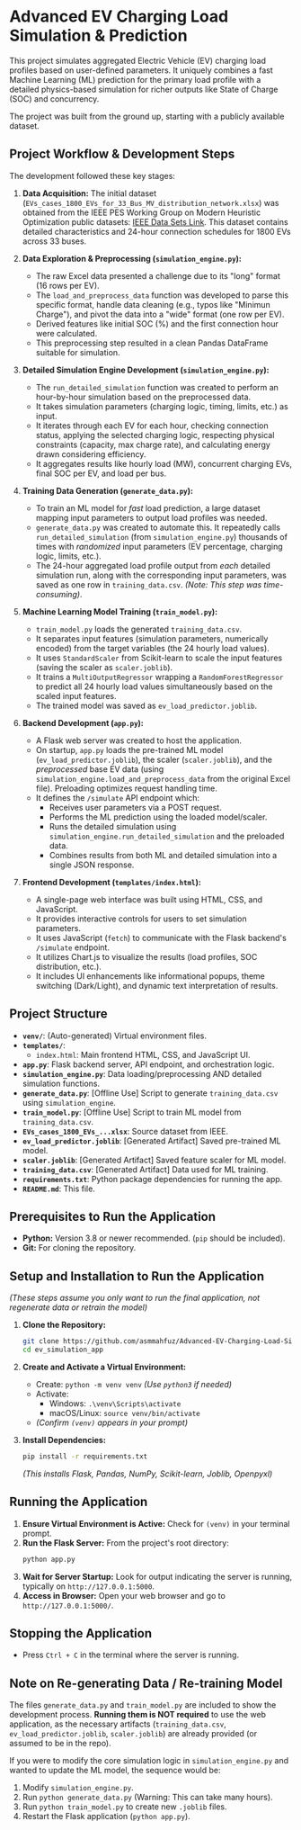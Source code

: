 # Advanced EV Charging Load Simulation & Prediction

This project simulates aggregated Electric Vehicle (EV) charging load profiles based on user-defined parameters. It uniquely combines a fast Machine Learning (ML) prediction for the primary load profile with a detailed physics-based simulation for richer outputs like State of Charge (SOC) and concurrency.

The project was built from the ground up, starting with a publicly available dataset.

## Project Workflow & Development Steps

The development followed these key stages:

1.  **Data Acquisition:** The initial dataset (`EVs_cases_1800_EVs_for_33_Bus_MV_distribution_network.xlsx`) was obtained from the IEEE PES Working Group on Modern Heuristic Optimization public datasets: [IEEE Data Sets Link](https://site.ieee.org/pes-iss/data-sets/#elec). This dataset contains detailed characteristics and 24-hour connection schedules for 1800 EVs across 33 buses.

2.  **Data Exploration & Preprocessing (`simulation_engine.py`):**
    *   The raw Excel data presented a challenge due to its "long" format (16 rows per EV).
    *   The `load_and_preprocess_data` function was developed to parse this specific format, handle data cleaning (e.g., typos like "Minimun Charge"), and pivot the data into a "wide" format (one row per EV).
    *   Derived features like initial SOC (%) and the first connection hour were calculated.
    *   This preprocessing step resulted in a clean Pandas DataFrame suitable for simulation.

3.  **Detailed Simulation Engine Development (`simulation_engine.py`):**
    *   The `run_detailed_simulation` function was created to perform an hour-by-hour simulation based on the preprocessed data.
    *   It takes simulation parameters (charging logic, timing, limits, etc.) as input.
    *   It iterates through each EV for each hour, checking connection status, applying the selected charging logic, respecting physical constraints (capacity, max charge rate), and calculating energy drawn considering efficiency.
    *   It aggregates results like hourly load (MW), concurrent charging EVs, final SOC per EV, and load per bus.

4.  **Training Data Generation (`generate_data.py`):**
    *   To train an ML model for *fast* load prediction, a large dataset mapping input parameters to output load profiles was needed.
    *   `generate_data.py` was created to automate this. It repeatedly calls `run_detailed_simulation` (from `simulation_engine.py`) thousands of times with *randomized* input parameters (EV percentage, charging logic, limits, etc.).
    *   The 24-hour aggregated load profile output from *each* detailed simulation run, along with the corresponding input parameters, was saved as one row in `training_data.csv`. *(Note: This step was time-consuming)*.

5.  **Machine Learning Model Training (`train_model.py`):**
    *   `train_model.py` loads the generated `training_data.csv`.
    *   It separates input features (simulation parameters, numerically encoded) from the target variables (the 24 hourly load values).
    *   It uses `StandardScaler` from Scikit-learn to scale the input features (saving the scaler as `scaler.joblib`).
    *   It trains a `MultiOutputRegressor` wrapping a `RandomForestRegressor` to predict all 24 hourly load values simultaneously based on the scaled input features.
    *   The trained model was saved as `ev_load_predictor.joblib`.

6.  **Backend Development (`app.py`):**
    *   A Flask web server was created to host the application.
    *   On startup, `app.py` loads the pre-trained ML model (`ev_load_predictor.joblib`), the scaler (`scaler.joblib`), and the *preprocessed* base EV data (using `simulation_engine.load_and_preprocess_data` from the original Excel file). Preloading optimizes request handling time.
    *   It defines the `/simulate` API endpoint which:
        *   Receives user parameters via a POST request.
        *   Performs the ML prediction using the loaded model/scaler.
        *   Runs the detailed simulation using `simulation_engine.run_detailed_simulation` and the preloaded data.
        *   Combines results from both ML and detailed simulation into a single JSON response.

7.  **Frontend Development (`templates/index.html`):**
    *   A single-page web interface was built using HTML, CSS, and JavaScript.
    *   It provides interactive controls for users to set simulation parameters.
    *   It uses JavaScript (`fetch`) to communicate with the Flask backend's `/simulate` endpoint.
    *   It utilizes Chart.js to visualize the results (load profiles, SOC distribution, etc.).
    *   It includes UI enhancements like informational popups, theme switching (Dark/Light), and dynamic text interpretation of results.

## Project Structure

* **`venv/`**: (Auto-generated) Virtual environment files.
* **`templates/`**:
    * `index.html`: Main frontend HTML, CSS, and JavaScript UI.
* **`app.py`**: Flask backend server, API endpoint, and orchestration logic.
* **`simulation_engine.py`**: Data loading/preprocessing AND detailed simulation functions.
* **`generate_data.py`**: [Offline Use] Script to generate `training_data.csv` using `simulation_engine`.
* **`train_model.py`**: [Offline Use] Script to train ML model from `training_data.csv`.
* **`EVs_cases_1800_EVs_...xlsx`**: Source dataset from IEEE.
* **`ev_load_predictor.joblib`**: [Generated Artifact] Saved pre-trained ML model.
* **`scaler.joblib`**: [Generated Artifact] Saved feature scaler for ML model.
* **`training_data.csv`**: [Generated Artifact] Data used for ML training.
* **`requirements.txt`**: Python package dependencies for running the app.
* **`README.md`**: This file.


## Prerequisites to Run the Application

*   **Python:** Version 3.8 or newer recommended. (`pip` should be included).
*   **Git:** For cloning the repository.

## Setup and Installation to Run the Application

*(These steps assume you only want to run the final application, not regenerate data or retrain the model)*

1.  **Clone the Repository:**
    ```bash
    git clone https://github.com/asmmahfuz/Advanced-EV-Charging-Load-Simulation-Prediction.git
    cd ev_simulation_app
    ```

2.  **Create and Activate a Virtual Environment:**
    *   Create: `python -m venv venv` *(Use `python3` if needed)*
    *   Activate:
        *   Windows: `.\venv\Scripts\activate`
        *   macOS/Linux: `source venv/bin/activate`
    *   *(Confirm `(venv)` appears in your prompt)*

3.  **Install Dependencies:**
    ```bash
    pip install -r requirements.txt
    ```
    *(This installs Flask, Pandas, NumPy, Scikit-learn, Joblib, Openpyxl)*

## Running the Application

1.  **Ensure Virtual Environment is Active:** Check for `(venv)` in your terminal prompt.
2.  **Run the Flask Server:** From the project's root directory:
    ```bash
    python app.py
    ```
3.  **Wait for Server Startup:** Look for output indicating the server is running, typically on `http://127.0.0.1:5000`.
4.  **Access in Browser:** Open your web browser and go to `http://127.0.0.1:5000/`.

## Stopping the Application

*   Press `Ctrl + C` in the terminal where the server is running.

## Note on Re-generating Data / Re-training Model

The files `generate_data.py` and `train_model.py` are included to show the development process. **Running them is NOT required** to use the web application, as the necessary artifacts (`training_data.csv`, `ev_load_predictor.joblib`, `scaler.joblib`) are already provided (or assumed to be in the repo).

If you were to modify the core simulation logic in `simulation_engine.py` and wanted to update the ML model, the sequence would be:

1.  Modify `simulation_engine.py`.
2.  Run `python generate_data.py` (Warning: This can take many hours).
3.  Run `python train_model.py` to create new `.joblib` files.
4.  Restart the Flask application (`python app.py`).

